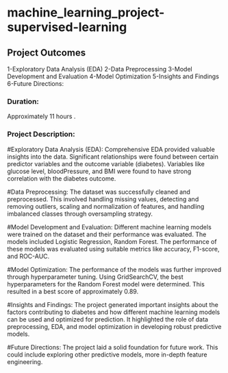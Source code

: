 # machine_learning_project-supervised-learning

## Project Outcomes

1-Exploratory Data Analysis (EDA)
2-Data Preprocessing
3-Model Development and Evaluation
4-Model Optimization
5-Insights and Findings
6-Future Directions:

### Duration:
Approximately 11 hours  .
### Project Description:

#Exploratory Data Analysis (EDA): Comprehensive EDA provided valuable insights into the data. Significant relationships were found between certain predictor variables and the outcome variable (diabetes). Variables like glucose level, bloodPressure, and BMI were found to have strong correlation with the diabetes outcome.

#Data Preprocessing: The dataset was successfully cleaned and preprocessed. This involved handling missing values, detecting and removing outliers, scaling and normalization of features, and handling imbalanced classes through oversampling strategy.

#Model Development and Evaluation: Different machine learning models were trained on the dataset and their performance was evaluated. The models included Logistic Regression, Random Forest. The performance of these models was evaluated using suitable metrics like accuracy, F1-score, and ROC-AUC.

#Model Optimization: The performance of the models was further improved through hyperparameter tuning. Using GridSearchCV, the best hyperparameters for the Random Forest model were determined. This resulted in a best score of approximately 0.89.

#Insights and Findings: The project generated important insights about the factors contributing to diabetes and how different machine learning models can be used and optimized for prediction. It highlighted the role of data preprocessing, EDA, and model optimization in developing robust predictive models.

#Future Directions: The project laid a solid foundation for future work. This could include exploring other predictive models, more in-depth feature engineering.